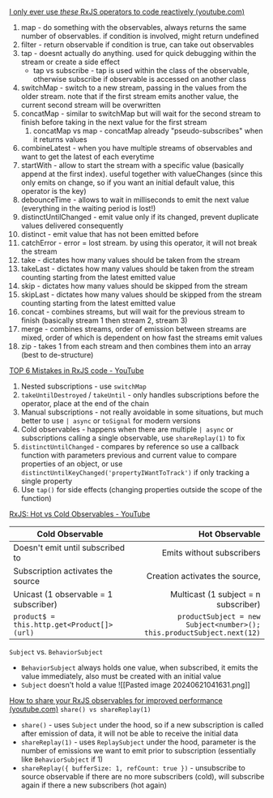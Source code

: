 [I only ever use *these* RxJS operators to code reactively (youtube.com)](https://www.youtube.com/watch?v=Byttv3YpjQk)

1. map - do something with the observables, always returns the same number of observables. if condition is involved, might return undefined
2. filter - return observable if condition is true, can take out observables
3. tap - doesnt actually do anything. used for quick debugging within the stream or create a side effect
	- tap vs subscribe - tap is used within the class of the observable, otherwise subscribe if observable is accessed on another class
1. switchMap - switch to a new stream, passing in the values from the older stream. note that if the first stream emits another value, the current second stream will be overwritten
2. concatMap - similar to switchMap but will wait for the second stream to finish before taking in the next value for the first stream
	1. concatMap vs map - concatMap already "pseudo-subscribes" when it returns values
3. combineLatest - when you have multiple streams of observables and want to get the latest of each everytime
4. startWith - allow to start the stream with a specific value (basically append at the first index). useful together with valueChanges (since this only emits on change, so if you want an initial default value, this operator is the key)
5. debounceTime - allows to wait in milliseconds to emit the next value (everything in the waiting period is lost!)
6. distinctUntilChanged - emit value only if its changed, prevent duplicate values delivered consequently
7. distinct - emit value that has not been emitted before
8. catchError - error = lost stream. by using this operator, it will not break the stream
9. take - dictates how many values should be taken from the stream
10. takeLast - dictates how many values should be taken from the stream counting starting from the latest emitted value
11. skip - dictates how many values should be skipped from the stream
12. skipLast - dictates how many values should be skipped from the stream counting starting from the latest emitted value
13. concat - combines streams, but will wait for the previous stream to finish (basically stream 1 then stream 2, stream 3)
14. merge - combines streams, order of emission between streams are mixed, order of which is dependent on how fast the streams emit values
15. zip - takes 1 from each stream and then combines them into an array (best to de-structure)

[TOP 6 Mistakes in RxJS code - YouTube](https://www.youtube.com/watch?v=OhuRvfcw3Tw)
1. Nested subscriptions - use `switchMap`
2. `takeUntilDestroyed` / `takeUntil` - only handles subscriptions before the operator, place at the end of the chain
3. Manual subscriptions - not really avoidable in some situations, but much better to use `| async` or `toSignal` for modern versions
4. Cold observables - happens when there are multiple `| async` or subscriptions calling a single observable, use `shareReplay(1)` to fix
5. `distinctUntilChanged` - compares by reference so use a callback function with parameters previous and current value to compare properties of an object, or use `distinctUntilKeyChanged('propertyIWantToTrack')` if only tracking a single property
6. Use `tap()` for side effects (changing properties outside the scope of the function)

[RxJS: Hot vs Cold Observables - YouTube](https://www.youtube.com/watch?v=dWgpLoD1cCE)

| Cold Observable                            |                                                              Hot Observable |
| ------------------------------------------ | --------------------------------------------------------------------------: |
| Doesn't emit until subscribed to           |                                                   Emits without subscribers |
| Subscription activates the source          |                                              Creation activates the source, |
| Unicast (1 observable = 1 subscriber)      |                                        Multicast (1 subject = n subscriber) |
| `product$ = this.http.get<Product[]>(url)` | `productSubject = new Subject<number>();`<br>`this.productSubject.next(12)` |
`Subject` vs. `BehaviorSubject`
- `BehaviorSubject` always holds one value, when subscribed, it emits the value immediately, also must be created with an initial value
- `Subject` doesn't hold a value
![[Pasted image 20240621041631.png]]

[How to share your RxJS observables for improved performance (youtube.com)](https://www.youtube.com/watch?v=H542ZSyubrE)
`share() vs shareReplay(1)`
- `share()` - uses `Subject` under the hood, so if a new subscription is called after emission of data, it will not be able to receive the initial data
- `shareReplay(1)` - uses `ReplaySubject` under the hood, parameter is the number of emissions we want to emit prior to subscription (essentially like `BehaviorSubject` if 1)
- `shareReplay({ bufferSize: 1, refCount: true })` - unsubscribe to source observable if there are no more subscribers (cold), will subscribe again if there a new subscribers (hot again)